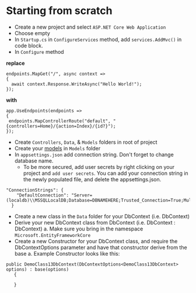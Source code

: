 # Starting from scratch
  * Create a new project and select `ASP.NET Core Web Application`
  * Choose empty
  * In `Startup.cs` in `ConfigureServices` method, add `services.AddMvc()` in code block.
  * In `Configure` method
  
  <strong>replace</strong>
  ```
  endpoints.MapGet("/", async context =>
{
    await context.Response.WriteAsync("Hello World!");
});
   ```
  <strong>with</strong>
   
   ```
   app.UseEndpoints(endpoints =>
{
    endpoints.MapControllerRoute("default", "{controllers=Home}/{action=Index}/{id?}");
});
```
* Create `Controllers`, `Data`, & `Models` folders in root of project
* Create your [models](https://docs.microsoft.com/en-us/aspnet/core/tutorials/first-mvc-app/adding-model?view=aspnetcore-3.1&tabs=visual-studio) in `Models` folder
* In `appsettings.json` add connection string. Don't forget to change database name.
  * To be more secured, add user secrets by right clicking on your project and `add user secrets`. You can add your connection string in the newly populated file, and delete the appsettings.json.
```
"ConnectionStrings": {
    "DefaultConnection": "Server=(localdb)\\MSSQLLocalDB;Database=DBNAMEHERE;Trusted_Connection=True;MultipleActiveResultSets=true"
  }
```
* Create a new class in the `Data` folder for your DbContext (i.e. <EnterDBNameHere>DbContext)
* Derive your new DbContext class from DbContext (i.e. <EnterDBNameHere>DbContext : DbContext) a. Make sure you bring in the namespace `Microsoft.EntityFrameworkCore`
* Create a new Constructor for your DbContext class, and require the DbContextOptions parameter and have that constructor derive from the base a. Example Constructor looks like this:
 ```
 public DemoClass13DbContext(DbContextOptions<DemoClass13DbContext> options) : base(options)
    {
	 
	}
 ```

